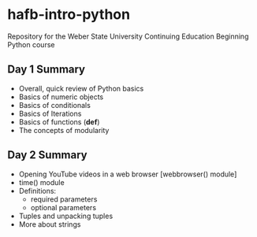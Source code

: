# hafb-intro-python
Repository for the Weber State University Continuing Education Beginning Python course

## Day 1 Summary
- Overall, quick review of Python basics
- Basics of numeric objects
- Basics of conditionals
- Basics of Iterations
- Basics of functions (**def**)
- The concepts of modularity

## Day 2 Summary
- Opening YouTube videos in a web browser [webbrowser() module]
- time() module
- Definitions:
    - required parameters
    - optional parameters
- Tuples and unpacking tuples
- More about strings